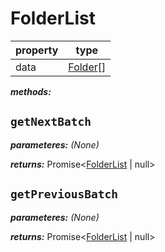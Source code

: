 # FolderList

| property | type                |
| -------- | ------------------- |
| data     | [Folder](./Folder.md)[] |

**_methods:_**

## `getNextBatch`

**_parameteres:_** _(None)_

**_returns:_** Promise<[FolderList](#folderlist) | null>

## `getPreviousBatch`

**_parameteres:_** _(None)_

**_returns:_** Promise<[FolderList](#folderlist) | null>
